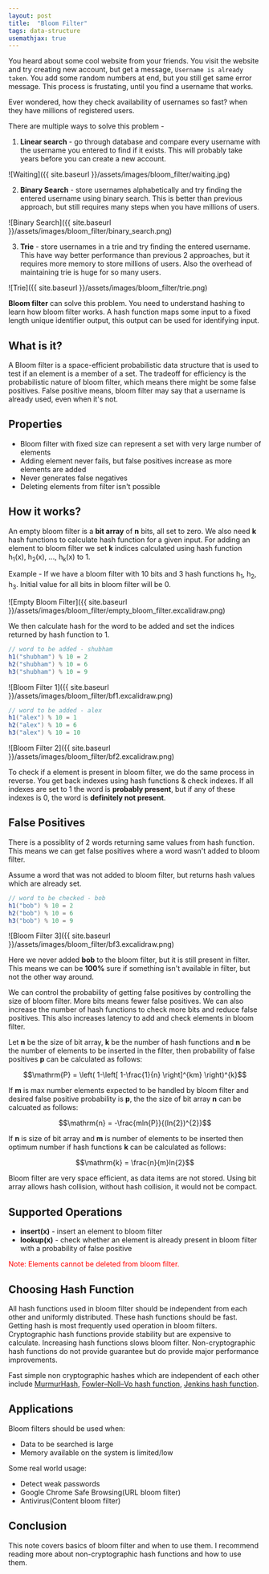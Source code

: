 ```yaml
---
layout: post
title:  "Bloom Filter"
tags: data-structure
usemathjax: true
---
```


You heard about some cool website from your friends. You visit the website and try creating new account, but get a message, `Username is already taken`. You add some random numbers at end, but you still get same error message. This process is frustating, until you find a username that works.

Ever wondered, how they check availability of usernames so fast? when they have millions of registered users.

There are multiple ways to solve this problem -
1. **Linear search** - go through database and compare every username with the username you entered to find if it exists. This will probably take years before you can create a new account.

![Waiting]({{ site.baseurl }}/assets/images/bloom_filter/waiting.jpg)

2. **Binary Search** - store usernames alphabetically and try finding the entered username using binary search. This is better than previous approach, but still requires many steps when you have millions of users.

![Binary Search]({{ site.baseurl }}/assets/images/bloom_filter/binary_search.png)

3. **Trie** - store usernames in a trie and try finding the entered username. This have way better performance than previous 2 approaches, but it requires more memory to store millions of users. Also the overhead of maintaining trie is huge for so many users.

![Trie]({{ site.baseurl }}/assets/images/bloom_filter/trie.png)

**Bloom filter** can solve this problem. You need to understand hashing to learn how bloom filter works. A hash function maps some input to a fixed length unique identifier output, this output can be used for identifying input.

## What is it?
A Bloom filter is a space-efficient probabilistic data structure that is used to test if an element is a member of a set. The tradeoff for efficiency is the probabilistic nature of bloom filter, which means there might be some false positives. False positive means, bloom filter may say that a username is already used, even when it's not.

## Properties
- Bloom filter with fixed size can represent a set with very large number of elements
- Adding element never fails, but false positives increase as more elements are added
- Never generates false negatives
- Deleting elements from filter isn't possible

## How it works?
An empty bloom filter is a **bit array** of **n**  bits, all set to zero. We also need **k** hash functions to calculate hash function for a given input. For adding an element to bloom filter we set **k** indices calculated using hash function h<sub>1</sub>(x), h<sub>2</sub>(x), ..., h<sub>k</sub>(x) to 1.

Example - If we have a bloom filter with 10 bits and 3 hash functions h<sub>1</sub>, h<sub>2</sub>, h<sub>3</sub>. Initial value for all bits in bloom filter will be 0. 

![Empty Bloom Filter]({{ site.baseurl }}/assets/images/bloom_filter/empty_bloom_filter.excalidraw.png)

We then calculate hash for the word to be added and set the indices returned by hash function to 1.
```java
// word to be added - shubham
h1("shubham") % 10 = 2
h2("shubham") % 10 = 6
h3("shubham") % 10 = 9
```

![Bloom Filter 1]({{ site.baseurl }}/assets/images/bloom_filter/bf1.excalidraw.png)

```java
// word to be added - alex
h1("alex") % 10 = 1
h2("alex") % 10 = 6
h3("alex") % 10 = 10
```

![Bloom Filter 2]({{ site.baseurl }}/assets/images/bloom_filter/bf2.excalidraw.png)

To check if a element is present in bloom filter, we do the same process in reverse. You get back indexes using hash functions & check indexes. If all indexes are set to 1 the word is **probably present**, but if any of these indexes is 0, the word is **definitely not present**.

## False Positives

There is a possiblity of 2 words returning same values from hash function. This means we can get false positives where a word wasn't added to bloom filter.

Assume a word that was not added to bloom filter, but returns hash values which are already set.

```java
// word to be checked - bob
h1("bob") % 10 = 2
h2("bob") % 10 = 6
h3("bob") % 10 = 9
```

![Bloom Filter 3]({{ site.baseurl }}/assets/images/bloom_filter/bf3.excalidraw.png)

Here we never added **bob** to the bloom filter, but it is still present in filter. This means we can be **100%** sure if something isn't available in filter, but not the other way around.

We can control the probability of getting false positives by controlling the size of bloom filter. More bits means fewer false positives. We can also increase the number of hash functions to check more bits and reduce false positives. This also increases latency to add and check elements in bloom filter.

Let **n** be the size of bit array, **k** be the number of hash functions and **n** be the number of elements to be inserted in the filter, then probability of false positives **p** can be calculated as follows:

$$\mathrm{P} = \left( 1-\left[ 1-\frac{1}{n} \right]^{km} \right)^{k}$$

If **m** is max number elements expected to be handled by bloom filter and desired false positive probability is **p**, the the size of bit array **n** can be calcuated as follows:

$$\mathrm{n} = -\frac{mln{P}}{(ln{2})^{2}}$$

If **n** is size of bit array and **m** is number of elements to be inserted then optimum number if hash functions **k** can be calculated as follows:

$$\mathrm{k} = \frac{n}{m}ln{2}$$

Bloom filter are very space efficient, as data items are not stored. Using bit array allows hash collision, without hash collision, it would not be compact.

## Supported Operations
- **insert(x)** - insert an element to bloom filter
- **lookup(x)** - check whether an element is already present in bloom filter with a probability of false positive

<span style="color: red;">
Note: Elements cannot be deleted from bloom filter.
</span>

## Choosing Hash Function
All hash functions used in bloom filter should be independent from each other and uniformly distributed. These hash functions should be fast. Getting hash is most frequently used operation in bloom filters. Cryptographic hash functions provide stability but are expensive to calculate. Increasing hash functions slows bloom filter. Non-cryptographic hash functions do not provide guarantee but do provide major performance improvements.

Fast simple non cryptographic hashes which are independent of each other include [MurmurHash](https://en.wikipedia.org/wiki/MurmurHash), [Fowler–Noll–Vo hash function](https://en.wikipedia.org/wiki/Fowler%E2%80%93Noll%E2%80%93Vo_hash_function), [Jenkins hash function](https://en.wikipedia.org/wiki/Jenkins_hash_function).

## Applications
Bloom filters should be used when:
- Data to be searched is large
- Memory available on the system is limited/low

Some real world usage:
- Detect weak passwords
- Google Chrome Safe Browsing(URL bloom filter)
- Antivirus(Content bloom filter)

## Conclusion
This note covers basics of bloom filter and when to use them. I recommend reading more about non-cryptographic hash functions and how to use them.